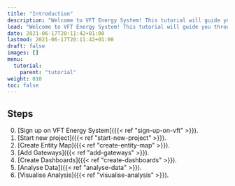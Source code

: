```yaml
---
title: "Introduction"
description: "Welcome to VFT Energy System! This tutorial will guide you through setting up and deploying your first VFT Energy System project."
lead: "Welcome to VFT Energy System! This tutorial will guide you through setting up and deploying your first VFT Energy System project."
date: 2021-06-17T20:11:42+01:00
lastmod: 2021-06-17T20:11:42+01:00
draft: false
images: []
menu:
  tutorial:
    parent: "tutorial"
weight: 010
toc: false
---
```


## Steps

0. [Sign up on VFT Energy System]({{< ref "sign-up-on-vft" >}}). <!-- Install Node.js to get started with Doks. -->
1. [Start new project]({{< ref "start-new-project" >}}). <!-- Create a new site, change directories, install dependencies, and start development server. -->
2. [Create Entity Map]({{< ref "create-entity-map" >}}). <!-- Set configuration for Meta data, Images, Footer, Alert, and Edit page. -->
3. [Add Gateways]({{< ref "add-gateways" >}}). <!-- Customize the homepage, add a blog post, and add a documentation page. -->
4. [Create Dashboards]({{< ref "create-dashboards" >}}). <!-- Add pages or links to the main, social, docs, or footer menu. -->
5. [Analyse Data]({{< ref "analyse-data" >}}). <!-- Add a small or large image with a Doks shortcode. Images are lazyloaded, blurred up, and responsive. -->
6. [Visualise Analysis]({{< ref "visualise-analysis" >}}). <!-- Deploy your Doks site to Netlify or any other static web host.
 -->
